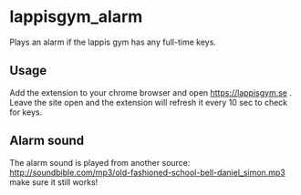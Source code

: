 # lappisgym_alarm
Plays an alarm if the lappis gym has any full-time keys.

## Usage
Add the extension to your chrome browser and open https://lappisgym.se .
Leave the site open and the extension will refresh it every 10 sec to 
check for keys.

## Alarm sound
The alarm sound is played from another source: 
http://soundbible.com/mp3/old-fashioned-school-bell-daniel_simon.mp3
make sure it still works!
